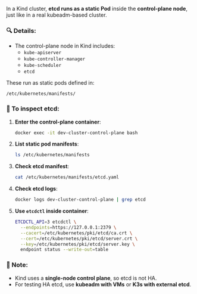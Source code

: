 In a Kind cluster, **etcd runs as a static Pod** inside the **control-plane node**, just like in a real kubeadm-based cluster.

### 🔍 Details:

- The control-plane node in Kind includes:
    - `kube-apiserver`
    - `kube-controller-manager`
    - `kube-scheduler`
    - `etcd`      

These run as static pods defined in:

```
/etc/kubernetes/manifests/
```

### 📍 To inspect etcd:

1. **Enter the control-plane container**:
    ```bash
    docker exec -it dev-cluster-control-plane bash
    ```
    
2. **List static pod manifests**:
    ```bash
    ls /etc/kubernetes/manifests
    ```
    
3. **Check etcd manifest**:
    ```bash
    cat /etc/kubernetes/manifests/etcd.yaml
    ```
    
4. **Check etcd logs**:
    ```bash
    docker logs dev-cluster-control-plane | grep etcd
    ```
    
5. **Use `etcdctl` inside container**:  
    ```bash
    ETCDCTL_API=3 etcdctl \
      --endpoints=https://127.0.0.1:2379 \
      --cacert=/etc/kubernetes/pki/etcd/ca.crt \
      --cert=/etc/kubernetes/pki/etcd/server.crt \
      --key=/etc/kubernetes/pki/etcd/server.key \
      endpoint status --write-out=table
    ```

### 📌 Note:

- Kind uses a **single-node control plane**, so etcd is not HA.
- For testing HA etcd, use **kubeadm with VMs** or **K3s with external etcd**.